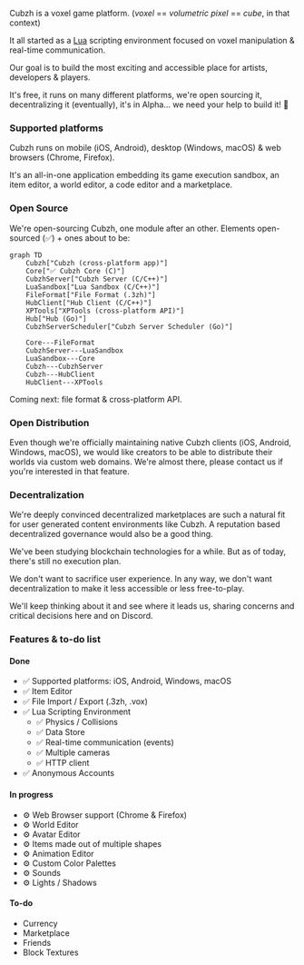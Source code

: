 <picture>
  <source media="(prefers-color-scheme: dark)" srcset="https://raw.githubusercontent.com/cubzh/cubzh/misc/logo_and_name_light.svg">
  <source media="(prefers-color-scheme: light)" srcset="https://raw.githubusercontent.com/cubzh/cubzh/misc/logo_and_name_dark.svg">
  <img alt="" src="https://raw.githubusercontent.com/cubzh/cubzh/misc/logo_and_name_dark.svg">
</picture>

Cubzh is a voxel game platform. (*voxel* == *volumetric pixel* == *cube*, in that context)

It all started as a [Lua](https://www.lua.org/) scripting environment focused on voxel manipulation & real-time communication.

Our goal is to build the most exciting and accessible place for artists, developers & players.

It's free, it runs on many different platforms, we're open sourcing it, decentralizing it (eventually), it's in Alpha... we need your help to build it! 🙂

### Supported platforms

Cubzh runs on mobile (iOS, Android), desktop (Windows, macOS) & web browsers (Chrome, Firefox).

It's an all-in-one application embedding its game execution sandbox, an item editor, a world editor, a code editor and a marketplace.

### Open Source

We're open-sourcing Cubzh, one module after an other. Elements open-sourced (✅) + ones about to be:

```mermaid
graph TD
    Cubzh["Cubzh (cross-platform app)"]
    Core["✅ Cubzh Core (C)"]
    CubzhServer["Cubzh Server (C/C++)"]
    LuaSandbox["Lua Sandbox (C/C++)"]
    FileFormat["File Format (.3zh)"]
    HubClient["Hub Client (C/C++)"]
    XPTools["XPTools (cross-platform API)"]
    Hub["Hub (Go)"]
    CubzhServerScheduler["Cubzh Server Scheduler (Go)"]
        
    Core---FileFormat
    CubzhServer---LuaSandbox
    LuaSandbox---Core
    Cubzh---CubzhServer
    Cubzh---HubClient
    HubClient---XPTools
```

Coming next: file format & cross-platform API.

### Open Distribution

Even though we're officially maintaining native Cubzh clients (iOS, Android, Windows, macOS), we would like creators to be able to distribute their worlds via custom web domains. We're almost there, please contact us if you're interested in that feature.

### Decentralization

We're deeply convinced decentralized marketplaces are such a natural fit for user generated content environments like Cubzh. A reputation based decentralized governance would also be a good thing.

We've been studying blockchain technologies for a while. But as of today, there's still no execution plan.

We don't want to sacrifice user experience. In any way, we don't want decentralization to make it less accessible or less free-to-play.

We'll keep thinking about it and see where it leads us, sharing concerns and critical decisions here and on Discord.

### Features & to-do list

#### Done

- ✅ Supported platforms: iOS, Android, Windows, macOS
- ✅ Item Editor
- ✅ File Import / Export (.3zh, .vox)
- ✅ Lua Scripting Environment
	- ✅ Physics / Collisions
	- ✅ Data Store
	- ✅ Real-time communication (events)
	- ✅ Multiple cameras
	- ✅ HTTP client
- ✅ Anonymous Accounts

#### In progress

- ⚙️ Web Browser support (Chrome & Firefox)
- ⚙️ World Editor
- ⚙️ Avatar Editor
- ⚙️ Items made out of multiple shapes
- ⚙️ Animation Editor
- ⚙️ Custom Color Palettes
- ⚙️ Sounds
- ⚙️ Lights / Shadows

#### To-do

- Currency
- Marketplace
- Friends
- Block Textures




